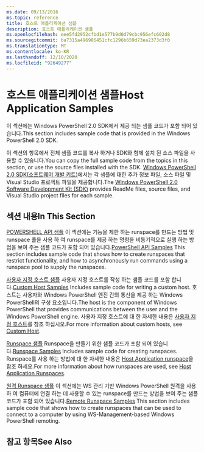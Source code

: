 ```yaml
---
ms.date: 09/13/2016
ms.topic: reference
title: 호스트 애플리케이션 샘플
description: 호스트 애플리케이션 샘플
ms.openlocfilehash: eee5fd2952cfbd1e577b9d0d79cbc956efc602d8
ms.sourcegitcommit: ba7315a496986451cfc1296b659d73ea2373d3f0
ms.translationtype: MT
ms.contentlocale: ko-KR
ms.lasthandoff: 12/10/2020
ms.locfileid: "92649277"
---
```

# <a name="host-application-samples"></a><span data-ttu-id="d9d47-103">호스트 애플리케이션 샘플</span><span class="sxs-lookup"><span data-stu-id="d9d47-103">Host Application Samples</span></span>

<span data-ttu-id="d9d47-104">이 섹션에는 Windows PowerShell 2.0 SDK에서 제공 되는 샘플 코드가 포함 되어 있습니다.</span><span class="sxs-lookup"><span data-stu-id="d9d47-104">This section includes sample code that is provided in the Windows PowerShell 2.0 SDK.</span></span>

 <span data-ttu-id="d9d47-105">이 섹션의 항목에서 전체 샘플 코드를 복사 하거나 SDK와 함께 설치 된 소스 파일을 사용할 수 있습니다.</span><span class="sxs-lookup"><span data-stu-id="d9d47-105">You can copy the full sample code from the topics in this section, or use the source files installed with the SDK.</span></span> <span data-ttu-id="d9d47-106">[Windows PowerShell 2.0 SDK(소프트웨어 개발 키트)](https://www.microsoft.com/download/details.aspx?id=2560)에서는 각 샘플에 대한 추가 정보 파일, 소스 파일 및 Visual Studio 프로젝트 파일을 제공합니다.</span><span class="sxs-lookup"><span data-stu-id="d9d47-106">The [Windows PowerShell 2.0 Software Development Kit (SDK)](https://www.microsoft.com/download/details.aspx?id=2560) provides ReadMe files, source files, and Visual Studio project files for each sample.</span></span>

## <a name="in-this-section"></a><span data-ttu-id="d9d47-107">섹션 내용</span><span class="sxs-lookup"><span data-stu-id="d9d47-107">In This Section</span></span>

 <span data-ttu-id="d9d47-108">[POWERSHELL API 샘플](./windows-powershell-api-samples.md) 이 섹션에는 기능을 제한 하는 runspace를 만드는 방법 및 runspace 풀을 사용 하 여 runspace를 제공 하는 명령을 비동기적으로 실행 하는 방법을 보여 주는 샘플 코드가 포함 되어 있습니다.</span><span class="sxs-lookup"><span data-stu-id="d9d47-108">[PowerShell API Samples](./windows-powershell-api-samples.md) This section includes sample code that shows how to create runspaces that restrict functionality, and how to asynchronously run commands using a runspace pool to supply the runspaces.</span></span>

 <span data-ttu-id="d9d47-109">[사용자 지정 호스트 샘플](./custom-host-samples.md) 사용자 지정 호스트를 작성 하는 샘플 코드를 포함 합니다.</span><span class="sxs-lookup"><span data-stu-id="d9d47-109">[Custom Host Samples](./custom-host-samples.md) Includes sample code for writing a custom host.</span></span> <span data-ttu-id="d9d47-110">호스트는 사용자와 Windows PowerShell 엔진 간의 통신을 제공 하는 Windows PowerShell의 구성 요소입니다.</span><span class="sxs-lookup"><span data-stu-id="d9d47-110">The host is the component of Windows PowerShell that provides communications between the user and the Windows PowerShell engine.</span></span> <span data-ttu-id="d9d47-111">사용자 지정 호스트에 대 한 자세한 내용은 [사용자 지정 호스트](./writing-a-windows-powershell-host-application.md)를 참조 하십시오.</span><span class="sxs-lookup"><span data-stu-id="d9d47-111">For more information about custom hosts, see [Custom Host](./writing-a-windows-powershell-host-application.md).</span></span>

 <span data-ttu-id="d9d47-112">[Runspace 샘플](./runspace-samples.md) Runspace을 만들기 위한 샘플 코드가 포함 되어 있습니다.</span><span class="sxs-lookup"><span data-stu-id="d9d47-112">[Runspace Samples](./runspace-samples.md) Includes sample code for creating runspaces.</span></span> <span data-ttu-id="d9d47-113">Runspace를 사용 하는 방법에 대 한 자세한 내용은 [Host Application runspace](creating-runspaces.md)을 참조 하세요.</span><span class="sxs-lookup"><span data-stu-id="d9d47-113">For more information about how runspaces are used, see [Host Application Runspaces](creating-runspaces.md).</span></span>

 <span data-ttu-id="d9d47-114">[원격 Runspace 샘플](./remote-runspace-samples.md) 이 섹션에는 WS 관리 기반 Windows PowerShell 원격을 사용 하 여 컴퓨터에 연결 하는 데 사용할 수 있는 runspace를 만드는 방법을 보여 주는 샘플 코드가 포함 되어 있습니다.</span><span class="sxs-lookup"><span data-stu-id="d9d47-114">[Remote Runspace Samples](./remote-runspace-samples.md) This section includes sample code that shows how to create runspaces that can be used to connect to a computer by using WS-Management-based Windows PowerShell remoting.</span></span>

## <a name="see-also"></a><span data-ttu-id="d9d47-115">참고 항목</span><span class="sxs-lookup"><span data-stu-id="d9d47-115">See Also</span></span>
